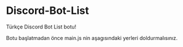 # Discord-Bot-List
Türkçe Discord Bot List botu!

Botu başlatmadan önce main.js nin aşagısındaki yerleri doldurmalısınız.
